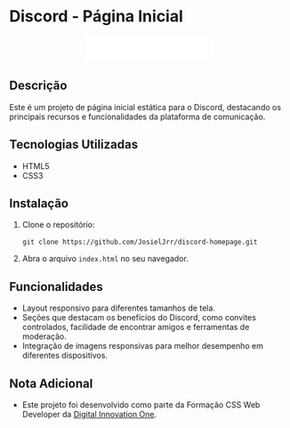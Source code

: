 # Discord - Página Inicial

<div align="center">
  <img src="assets/images/Group-800w.png" alt="Logo do Discord">
</div>

## Descrição
Este é um projeto de página inicial estática para o Discord, destacando os principais recursos e funcionalidades da plataforma de comunicação.

## Tecnologias Utilizadas
- HTML5
- CSS3
  
## Instalação
1. Clone o repositório:
   ```
   git clone https://github.com/JosielJrr/discord-homepage.git
   ```
2. Abra o arquivo `index.html` no seu navegador.

## Funcionalidades
- Layout responsivo para diferentes tamanhos de tela.
- Seções que destacam os benefícios do Discord, como convites controlados, facilidade de encontrar amigos e ferramentas de moderação.
- Integração de imagens responsivas para melhor desempenho em diferentes dispositivos.

## Nota Adicional
- Este projeto foi desenvolvido como parte da Formação CSS Web Developer da [Digital Innovation One](https://www.dio.me/).
